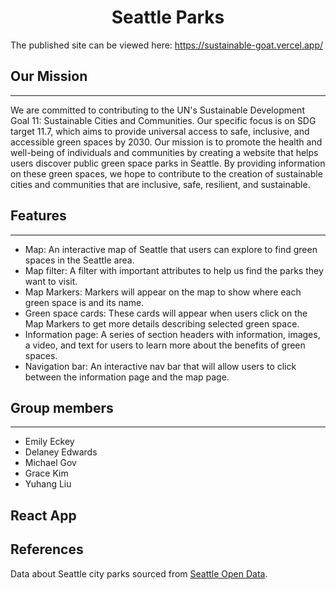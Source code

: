 <div style="text-align: center">
<h1> Seattle Parks </h1>
</div>

The published site can be viewed here: https://sustainable-goat.vercel.app/

## Our Mission
---
We are committed to contributing to the UN's Sustainable Development Goal 11: Sustainable Cities and Communities. Our specific focus is on SDG target 11.7, which aims to provide universal access to safe, inclusive, and accessible green spaces by 2030. Our mission is to promote the health and well-being of individuals and communities by creating a website that helps users discover public green space parks in Seattle. By providing information on these green spaces, we hope to contribute to the creation of sustainable cities and communities that are inclusive, safe, resilient, and sustainable.

## Features 
---
- Map: An interactive map of Seattle that users can explore to find green spaces in the Seattle area.
- Map filter: A filter with important attributes to help us find the parks they want to visit.
- Map Markers: Markers will appear on the map to show where each green space is and its name.
- Green space cards: These cards will appear when users click on the Map Markers to get more details describing selected green space.
- Information page: A series of section headers with information, images, a video, and text for users to learn more about the benefits of green spaces.
- Navigation bar: An interactive nav bar that will allow users to click between the information page and the map page.


## Group members 
---
- Emily Eckey
- Delaney Edwards
- Michael Gov
- Grace Kim
- Yuhang Liu

## React App

## References

Data about Seattle city parks sourced from [Seattle Open Data](https://data.seattle.gov/Parks-and-Recreation/Seattle-Parks-and-Recreation-Parks-Features/2cer-njie).
